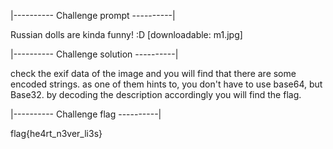|---------- Challenge prompt ----------|

Russian dolls are kinda funny! :D
[downloadable: m1.jpg]

|---------- Challenge solution ----------|

check the exif data of the image and you will find that there are some encoded strings. 
as one of them hints to, you don't have to use base64, but Base32. by decoding the description 
accordingly you will find the flag.

|---------- Challenge flag ----------|

flag{he4rt_n3ver_li3s}